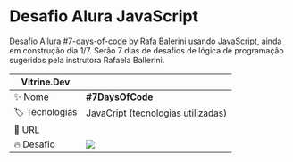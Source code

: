 # Desafio Alura JavaScript
Desafio Allura #7-days-of-code by Rafa Balerini usando JavaScript, ainda em construção dia 1/7. Serão 7 dias de desafios de lógica de programação sugeridos pela instrutora Rafaela Ballerini.


| Vitrine.Dev |     |
| -------------  | --- |
| :sparkles: Nome        | **#7DaysOfCode**
| :label: Tecnologias | JavaCript (tecnologias utilizadas)
| :rocket: URL         | 
| :fire: Desafio     | ![](https://7daysofcode.io/matricula/logica-programacao)

<!-- Inserir imagem com a #vitrinedev ao final do link -->

